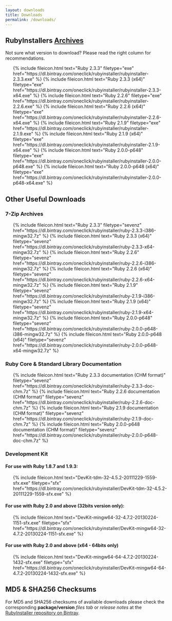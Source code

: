 ```yaml
---
layout: downloads
title: Downloads
permalink: /downloads/
---
```

## RubyInstallers <a id="archive" href="/downloads/archives">Archives</a>


Not sure what version to download? Please read the right column for recommendations.

<ul>
  {% include fileicon.html text="Ruby 2.3.3" filetype="exe" href="https://dl.bintray.com/oneclick/rubyinstaller/rubyinstaller-2.3.3.exe" %}
  {% include fileicon.html text="Ruby 2.3.3 (x64)" filetype="exe" href="https://dl.bintray.com/oneclick/rubyinstaller/rubyinstaller-2.3.3-x64.exe" %}
  {% include fileicon.html text="Ruby 2.2.6" filetype="exe" href="https://dl.bintray.com/oneclick/rubyinstaller/rubyinstaller-2.2.6.exe" %}
  {% include fileicon.html text="Ruby 2.2.6 (x64)" filetype="exe" href="https://dl.bintray.com/oneclick/rubyinstaller/rubyinstaller-2.2.6-x64.exe" %}
  {% include fileicon.html text="Ruby 2.1.9" filetype="exe" href="https://dl.bintray.com/oneclick/rubyinstaller/rubyinstaller-2.1.9.exe" %}
  {% include fileicon.html text="Ruby 2.1.9 (x64)" filetype="exe" href="https://dl.bintray.com/oneclick/rubyinstaller/rubyinstaller-2.1.9-x64.exe" %}
  {% include fileicon.html text="Ruby 2.0.0-p648" filetype="exe" href="https://dl.bintray.com/oneclick/rubyinstaller/rubyinstaller-2.0.0-p648.exe" %}
  {% include fileicon.html text="Ruby 2.0.0-p648 (x64)" filetype="exe" href="https://dl.bintray.com/oneclick/rubyinstaller/rubyinstaller-2.0.0-p648-x64.exe" %}
</ul>

## Other Useful Downloads

### 7-Zip Archives

<ul>
  {% include fileicon.html text="Ruby 2.3.3" filetype="sevenz" href="https://dl.bintray.com/oneclick/rubyinstaller/ruby-2.3.3-i386-mingw32.7z" %}
  {% include fileicon.html text="Ruby 2.3.3 (x64)" filetype="sevenz" href="https://dl.bintray.com/oneclick/rubyinstaller/ruby-2.3.3-x64-mingw32.7z" %}
  {% include fileicon.html text="Ruby 2.2.6" filetype="sevenz" href="https://dl.bintray.com/oneclick/rubyinstaller/ruby-2.2.6-i386-mingw32.7z" %}
  {% include fileicon.html text="Ruby 2.2.6 (x64)" filetype="sevenz" href="https://dl.bintray.com/oneclick/rubyinstaller/ruby-2.2.6-x64-mingw32.7z" %}
  {% include fileicon.html text="Ruby 2.1.9" filetype="sevenz" href="https://dl.bintray.com/oneclick/rubyinstaller/ruby-2.1.9-i386-mingw32.7z" %}
  {% include fileicon.html text="Ruby 2.1.9 (x64)" filetype="sevenz" href="https://dl.bintray.com/oneclick/rubyinstaller/ruby-2.1.9-x64-mingw32.7z" %}
  {% include fileicon.html text="Ruby 2.0.0-p648" filetype="sevenz" href="https://dl.bintray.com/oneclick/rubyinstaller/ruby-2.0.0-p648-i386-mingw32.7z" %}
  {% include fileicon.html text="Ruby 2.0.0-p648 (x64)" filetype="sevenz" href="https://dl.bintray.com/oneclick/rubyinstaller/ruby-2.0.0-p648-x64-mingw32.7z" %}
</ul>


### Ruby Core & Standard Library Documentation

<ul>
  {% include fileicon.html text="Ruby 2.3.3 documentation (CHM format)" filetype="sevenz" href="https://dl.bintray.com/oneclick/rubyinstaller/ruby-2.3.3-doc-chm.7z" %}
  {% include fileicon.html text="Ruby 2.2.6 documentation (CHM format)" filetype="sevenz" href="https://dl.bintray.com/oneclick/rubyinstaller/ruby-2.2.6-doc-chm.7z" %}
  {% include fileicon.html text="Ruby 2.1.9 documentation (CHM format)" filetype="sevenz" href="https://dl.bintray.com/oneclick/rubyinstaller/ruby-2.1.9-doc-chm.7z" %}
  {% include fileicon.html text="Ruby 2.0.0-p648 documentation (CHM format)" filetype="sevenz" href="https://dl.bintray.com/oneclick/rubyinstaller/ruby-2.0.0-p648-doc-chm.7z" %}
</ul>


### Development Kit

#### For use with Ruby 1.8.7 and 1.9.3:

<ul>
  {% include fileicon.html text="DevKit-tdm-32-4.5.2-20111229-1559-sfx.exe" filetype="sfx" href="https://dl.bintray.com/oneclick/rubyinstaller/DevKit-tdm-32-4.5.2-20111229-1559-sfx.exe" %}
</ul>


#### For use with Ruby 2.0 and above (32bits version only):

<ul>
  {% include fileicon.html text="DevKit-mingw64-32-4.7.2-20130224-1151-sfx.exe" filetype="sfx" href="https://dl.bintray.com/oneclick/rubyinstaller/DevKit-mingw64-32-4.7.2-20130224-1151-sfx.exe" %}
</ul>


#### For use with Ruby 2.0 and above (x64 - 64bits only)

<ul>
  {% include fileicon.html text="DevKit-mingw64-64-4.7.2-20130224-1432-sfx.exe" filetype="sfx" href="https://dl.bintray.com/oneclick/rubyinstaller/DevKit-mingw64-64-4.7.2-20130224-1432-sfx.exe" %}
</ul>

##  MD5 & SHA256 Checksums

For MD5 and SHA256 checksums of available downloads please check the corresponding **package/version**
_files tab_ or _release notes_ at the [RubyInstaller repository on Bintray](https://bintray.com/oneclick/rubyinstaller).

